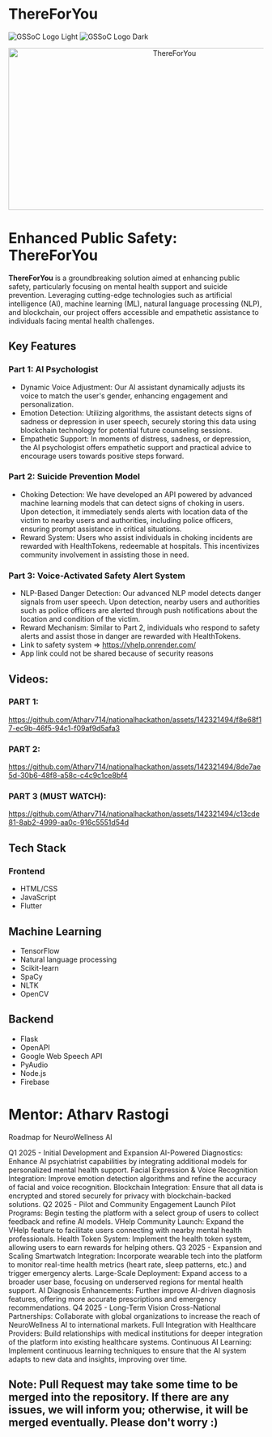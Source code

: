 # ThereForYou

![GSSoC Logo Light](https://user-images.githubusercontent.com/63473496/213306239-9e8fc317-ce2f-4127-8bfe-17f5df06ee99.png#gh-light-mode-only)
![GSSoC Logo Dark](https://user-images.githubusercontent.com/63473496/213306279-338f7ce9-9a9f-4427-8c2a-3e344874498f.png#gh-dark-mode-only)

<div align="center"> 
  <img src="https://socialify.git.ci/TAHIR0110/ThereForYou/image?language=1&name=1&pattern=Plus&theme=Auto" alt="ThereForYou" width="640" height="320" />
</div> 

# Enhanced Public Safety: ThereForYou
**ThereForYou** is a groundbreaking solution aimed at enhancing public safety, particularly focusing on mental health support and suicide prevention. Leveraging cutting-edge technologies such as artificial intelligence (AI), machine learning (ML), natural language processing (NLP), and blockchain, our project offers accessible and empathetic assistance to individuals facing mental health challenges.

## Key Features
### Part 1: AI Psychologist
- Dynamic Voice Adjustment: Our AI assistant dynamically adjusts its voice to match the user's gender, enhancing engagement and personalization.
- Emotion Detection: Utilizing algorithms, the assistant detects signs of sadness or depression in user speech, securely storing this data using blockchain technology for potential future counseling sessions.
- Empathetic Support: In moments of distress, sadness, or depression, the AI psychologist offers empathetic support and practical advice to encourage users towards positive steps forward.

### Part 2: Suicide Prevention Model
- Choking Detection: We have developed an API powered by advanced machine learning models that can detect signs of choking in users. Upon detection, it immediately sends alerts with location data of the victim to nearby users and authorities, including police officers, ensuring prompt assistance in critical situations.
- Reward System: Users who assist individuals in choking incidents are rewarded with HealthTokens, redeemable at hospitals. This incentivizes community involvement in assisting those in need.

### Part 3: Voice-Activated Safety Alert System
- NLP-Based Danger Detection: Our advanced NLP model detects danger signals from user speech. Upon detection, nearby users and authorities such as police officers are alerted through push notifications about the location and condition of the victim.
- Reward Mechanism: Similar to Part 2, individuals who respond to safety alerts and assist those in danger are rewarded with HealthTokens.
- Link to safety system => https://vhelp.onrender.com/
- App link could not be shared because of security reasons

## Videos:
### PART 1:
https://github.com/Atharv714/nationalhackathon/assets/142321494/f8e68f17-ec9b-46f5-94c1-f09af9d5afa3

### PART 2:
https://github.com/Atharv714/nationalhackathon/assets/142321494/8de7ae5d-30b6-48f8-a58c-c4c9c1ce8bf4

### PART 3 (MUST WATCH):
https://github.com/Atharv714/nationalhackathon/assets/142321494/c13cde81-8ab2-4999-aa0c-916c5551d54d

## Tech Stack
### Frontend
- HTML/CSS
- JavaScript
- Flutter

## Machine Learning 
- TensorFlow
- Natural language processing
- Scikit-learn 
- SpaCy
- NLTK
- OpenCV

## Backend
- Flask
- OpenAPI
- Google Web Speech API
- PyAudio
- Node.js
- Firebase

# Mentor: Atharv Rastogi

Roadmap for NeuroWellness AI

Q1 2025 - Initial Development and Expansion
AI-Powered Diagnostics: Enhance AI psychiatrist capabilities by integrating additional models for personalized mental health support.
Facial Expression & Voice Recognition Integration: Improve emotion detection algorithms and refine the accuracy of facial and voice recognition.
Blockchain Integration: Ensure that all data is encrypted and stored securely for privacy with blockchain-backed solutions.
Q2 2025 - Pilot and Community Engagement
Launch Pilot Programs: Begin testing the platform with a select group of users to collect feedback and refine AI models.
VHelp Community Launch: Expand the VHelp feature to facilitate users connecting with nearby mental health professionals.
Health Token System: Implement the health token system, allowing users to earn rewards for helping others.
Q3 2025 - Expansion and Scaling
Smartwatch Integration: Incorporate wearable tech into the platform to monitor real-time health metrics (heart rate, sleep patterns, etc.) and trigger emergency alerts.
Large-Scale Deployment: Expand access to a broader user base, focusing on underserved regions for mental health support.
AI Diagnosis Enhancements: Further improve AI-driven diagnosis features, offering more accurate prescriptions and emergency recommendations.
Q4 2025 - Long-Term Vision
Cross-National Partnerships: Collaborate with global organizations to increase the reach of NeuroWellness AI to international markets.
Full Integration with Healthcare Providers: Build relationships with medical institutions for deeper integration of the platform into existing healthcare systems.
Continuous AI Learning: Implement continuous learning techniques to ensure that the AI system adapts to new data and insights, improving over time.

## Note: Pull Request may take some time to be merged into the repository. If there are any issues, we will inform you; otherwise, it will be merged eventually. Please don't worry :)

